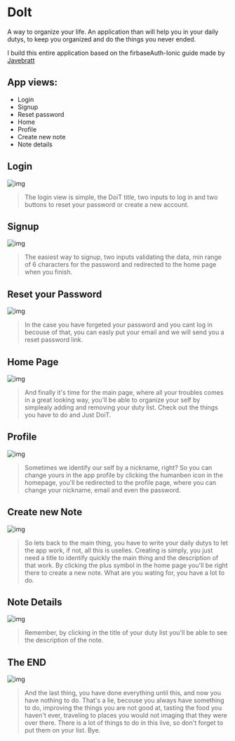 # DoIt
A way to organize your life.
An application than will help you in your daily dutys, to keep you organized and do the things you never ended.

I build this entire application based on the firbaseAuth-Ionic guide made by [Javebratt](https://javebratt.com)

## App views:
- Login
- Signup
- Reset password
- Home
- Profile
- Create new note
- Note details


## Login
![img](./images/login.PNG)
> The login view is simple, the DoiT title, two inputs to log in and two buttons to reset your password or create a new account.


## Signup
![img](./images/signup.PNG)
> The easiest way to signup, two inputs validating the data, min range of 6 characters for the password and redirected to the home page when you finish.


## Reset your Password
![img](./images/resetPassword.PNG)
> In the case you have forgeted your password and you cant log in becouse of that, you can easly put your email and we will send you a reset password link.


## Home Page
![img](./images/homePage.PNG)
> And finally it's time for the main page, where all your troubles comes in a great looking way, you'll be able to organize your self by simplealy adding and removing your duty list. Check out the things you have to do and Just DoiT.


## Profile
![img](./images/profile.PNG)
> Sometimes we identify our self by a nickname, right? So you can change yours in the app profile by clicking the humanben icon in the homepage, you'll be redirected to the profile page, where you can change your nickname, email and even the password.

## Create new Note
![img](./images/createNote.PNG)
> So lets back to the main thing, you have to write your daily dutys to let the app work, if not, all this is uselles. Creating is simply, you just need a title to identify quickly the main thing and the description of that work. By clicking the plus symbol in the home page you'll be right there to create a new note. What are you wating for, you have a lot to do.


## Note Details
![img](./images/noteDetail.PNG)
> Remember, by clicking in the title of your duty list you'll be able to see the description of the note.


## The END
![img](./images/homeEmpty.PNG)
> And the last thing, you have done everything until this, and now you have nothing to do. That's a lie, becouse you always have something to do, improving the things you are not good at, tasting the food you haven't ever, traveling to places you would not imaging that they were over there. There is a lot of things to do in this live, so don't forget to put them on your list. Bye.
